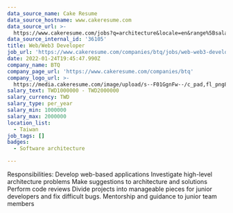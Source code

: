 ```yaml
---
data_source_name: Cake Resume
data_source_hostname: www.cakeresume.com
data_source_url: >-
  https://www.cakeresume.com/jobs?q=architecture&locale=en&range%5Bsalary_range%5D%5Bmin%5D=1000000&page=4
data_source_internal_id: '36105'
title: Web/Web3 Developer
job_url: 'https://www.cakeresume.com/companies/btq/jobs/web-web3-developer'
date: 2022-01-24T19:45:47.990Z
company_name: BTQ
company_page_url: 'https://www.cakeresume.com/companies/btq'
company_logo_url: >-
  https://media.cakeresume.com/image/upload/s--F01GgnFw--/c_pad,fl_png8,h_200,w_200/v1658287388/rapn3ckrqcrceqnr6vns.png
salary_text: TWD1000000 - TWD2000000
salary_currency: TWD
salary_type: per_year
salary_min: 1000000
salary_max: 2000000
location_list:
  - Taiwan
job_tags: []
badges:
  - Software architecture

---
```


Responsibilities: Develop web-based applications Investigate high-level architecture problems Make suggestions to architecture and solutions Perform code reviews Divide projects into manageable pieces for junior developers and fix difficult bugs. Mentorship and guidance to junior team members